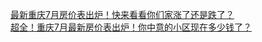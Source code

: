   
[最新重庆7月房价表出炉！快来看看你们家涨了还是跌了？](http://www.dianyue.me/archives/579/3ryw0uuooc5w09jl/)  
[超全！重庆7月最新房价表出炉！你中意的小区现在多少钱了？](http://www.dianyue.me/archives/736/bkye8azmoeurano8/)